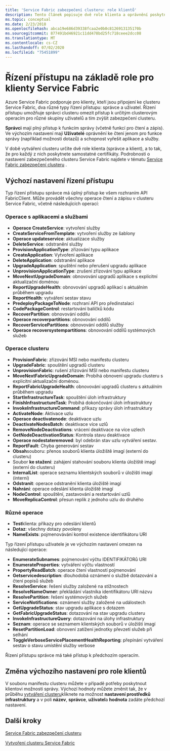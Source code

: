```yaml
---
title: 'Service Fabric zabezpečení clusteru: role klientů'
description: Tento článek popisuje dvě role klienta a oprávnění poskytnutá rolím.
ms.topic: conceptual
ms.date: 2/23/2018
ms.openlocfilehash: abca19e686d39338fcaa2e0b0c8126913135170b
ms.sourcegitcommit: 877491bd46921c11dd478bd25fc718ceee2dcc08
ms.translationtype: MT
ms.contentlocale: cs-CZ
ms.lasthandoff: 07/02/2020
ms.locfileid: "75451899"
---
```

# <a name="role-based-access-control-for-service-fabric-clients"></a>Řízení přístupu na základě role pro klienty Service Fabric
Azure Service Fabric podporuje pro klienty, kteří jsou připojení ke clusteru Service Fabric, dva různé typy řízení přístupu: správce a uživatel. Řízení přístupu umožňuje správci clusteru omezit přístup k určitým clusterovým operacím pro různé skupiny uživatelů a tím zvýšit zabezpečení clusteru.  

**Správci** mají plný přístup k funkcím správy (včetně funkcí pro čtení a zápis). Ve výchozím nastavení mají **Uživatelé** oprávnění ke čtení jenom pro funkce správy (například možnosti dotazů) a schopnost vyřešit aplikace a služby.

V době vytváření clusteru určíte dvě role klienta (správce a klient), a to tak, že pro každý z nich poskytnete samostatné certifikáty. Podrobnosti o nastavení zabezpečeného clusteru Service Fabric najdete v tématu [Service Fabric zabezpečení clusteru](service-fabric-cluster-security.md) .

## <a name="default-access-control-settings"></a>Výchozí nastavení řízení přístupu
Typ řízení přístupu správce má úplný přístup ke všem rozhraním API FabricClient. Může provádět všechny operace čtení a zápisu v clusteru Service Fabric, včetně následujících operací:

### <a name="application-and-service-operations"></a>Operace s aplikacemi a službami
* **Operace CreateService**: vytvoření služby                             
* **CreateServiceFromTemplate**: vytvoření služby ze šablony                             
* **Operace updateservice**: aktualizace služby                             
* **DeleteService**: odstranění služby                             
* **ProvisionApplicationType**: zřizování typu aplikace                             
* **CreateApplication**: Vytvoření aplikace                               
* **DeleteApplication**: odstranění aplikace                             
* **UpgradeApplication**: spuštění nebo přerušení upgradu aplikace                             
* **UnprovisionApplicationType**: zrušení zřizování typu aplikace                             
* **MoveNextUpgradeDomain**: obnovování upgradů aplikace s explicitní aktualizační doménou                             
* **ReportUpgradeHealth**: obnovování upgradů aplikací s aktuálním průběhem upgradu                             
* **ReportHealth**: vytváření sestav stavu                             
* **PredeployPackageToNode**: rozhraní API pro předinstalaci                            
* **CodePackageControl**: restartování balíčků kódu                             
* **RecoverPartition**: obnovování oddílu                             
* **Operace recoverpartitions**: obnovování oddílů                             
* **RecoverServicePartitions**: obnovování oddílů služby                             
* **Operace recoversystempartitions**: obnovování oddílů systémových služeb                             

### <a name="cluster-operations"></a>Operace clusteru
* **ProvisionFabric**: zřizování MSI nebo manifestu clusteru                             
* **UpgradeFabric**: spouštění upgradů clusteru                             
* **UnprovisionFabric**: rušení zřizování MSI nebo manifestu clusteru                         
* **MoveNextFabricUpgradeDomain**: Probíhá obnovení upgradu clusteru s explicitní aktualizační doménou.                             
* **ReportFabricUpgradeHealth**: obnovování upgradů clusteru s aktuálním průběhem upgradu                             
* **StartInfrastructureTask**: spouštění úloh infrastruktury                             
* **FinishInfrastructureTask**: Probíhá dokončování úloh infrastruktury                             
* **InvokeInfrastructureCommand**: příkazy správy úloh infrastruktury                              
* **ActivateNode**: Aktivace uzlu                             
* **Operace deactivatenode**: deaktivace uzlu                             
* **DeactivateNodesBatch**: deaktivace více uzlů                             
* **RemoveNodeDeactivations**: vrácení deaktivace na více uzlech                             
* **GetNodeDeactivationStatus**: Kontrola stavu deaktivace                             
* **Operace nodestateremoved**: byl odebrán stav uzlu vytváření sestav.                             
* **ReportFault**: Chyba generování sestav                             
* **Obsah**souboru: přenos souborů klienta úložiště imagí (externí do clusteru)                             
* Soubor **ke stažení**: zahájení stahování souboru klienta úložiště imagí (externí do clusteru)                             
* **InternalList**: operace seznamu klientských souborů v úložišti imagí (interní)                             
* **Odstranit**: operace odstranění klienta úložiště imagí                              
* **Nahrání**: operace odeslání klienta úložiště imagí                             
* **NodeControl**: spouštění, zastavování a restartování uzlů                             
* **MoveReplicaControl**: přesun replik z jednoho uzlu do druhého                             

### <a name="miscellaneous-operations"></a>Různé operace
* **Test**klienta: příkazy pro odeslání klientů                             
* **Dotaz**: všechny dotazy povoleny
* **NameExists**: pojmenovávání kontrol existence identifikátoru URI                             

Typ řízení přístupu uživatele je ve výchozím nastavení omezen na následující operace: 

* **EnumerateSubnames**: pojmenování výčtu IDENTIFIKÁTORů URI                             
* **EnumerateProperties**: vytváření výčtu vlastností                             
* **PropertyReadBatch**: operace čtení vlastností pojmenování                             
* **Getservicedescription**: dlouhodobá oznámení o službě dotazování a čtení popisů služeb                             
* **ResolveService**: řešení služby založené na stížnostech                             
* **ResolveNameOwner**: překládání vlastníka identifikátoru URI názvu                             
* **ResolvePartition**: řešení systémových služeb                             
* **ServiceNotifications**: oznámení služby založené na událostech                             
* **GetUpgradeStatus**: stav upgradu aplikace s dotazem                             
* **GetFabricUpgradeStatus**: dotazování na stav upgradu clusteru                             
* **InvokeInfrastructureQuery**: dotazování na úlohy infrastruktury                             
* **Seznam**: operace se seznamem klientských souborů v úložišti imagí                             
* **ResetPartitionLoad**: obnovení zatížení jednotky převzetí služeb při selhání                             
* **ToggleVerboseServicePlacementHealthReporting**: přepínání vytváření sestav o stavu umístění služby verbose                             

Řízení přístupu správce má také přístup k předchozím operacím.

## <a name="changing-default-settings-for-client-roles"></a>Změna výchozího nastavení pro role klientů
V souboru manifestu clusteru můžete v případě potřeby poskytnout klientovi možnosti správy. Výchozí hodnoty můžete změnit tak, že v průběhu [vytváření clusteru](service-fabric-cluster-creation-via-portal.md)kliknete na možnost **nastavení prostředků infrastruktury** a v poli **název**, **správce**, **uživatel**a **hodnota** zadáte předchozí nastavení.

## <a name="next-steps"></a>Další kroky
[Service Fabric zabezpečení clusteru](service-fabric-cluster-security.md)

[Vytvoření clusteru Service Fabric](service-fabric-cluster-creation-via-portal.md)

